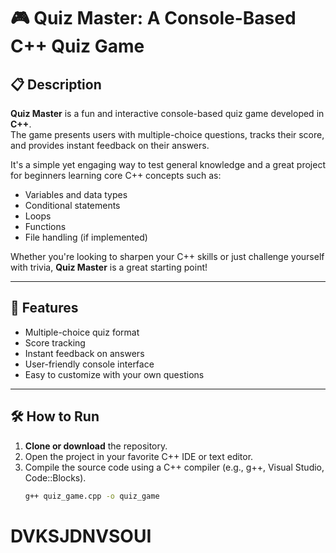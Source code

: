 # 🎮 Quiz Master: A Console-Based C++ Quiz Game

## 📋 Description

**Quiz Master** is a fun and interactive console-based quiz game developed in **C++**.  
The game presents users with multiple-choice questions, tracks their score, and provides instant feedback on their answers.

It's a simple yet engaging way to test general knowledge and a great project for beginners learning core C++ concepts such as:

- Variables and data types
- Conditional statements
- Loops
- Functions
- File handling (if implemented)

Whether you're looking to sharpen your C++ skills or just challenge yourself with trivia, **Quiz Master** is a great starting point!

---

## 🚀 Features

- Multiple-choice quiz format
- Score tracking
- Instant feedback on answers
- User-friendly console interface
- Easy to customize with your own questions

---

## 🛠️ How to Run

1. **Clone or download** the repository.
2. Open the project in your favorite C++ IDE or text editor.
3. Compile the source code using a C++ compiler (e.g., g++, Visual Studio, Code::Blocks).
   ```bash
   g++ quiz_game.cpp -o quiz_game

#  DVKSJDNVSOUI
